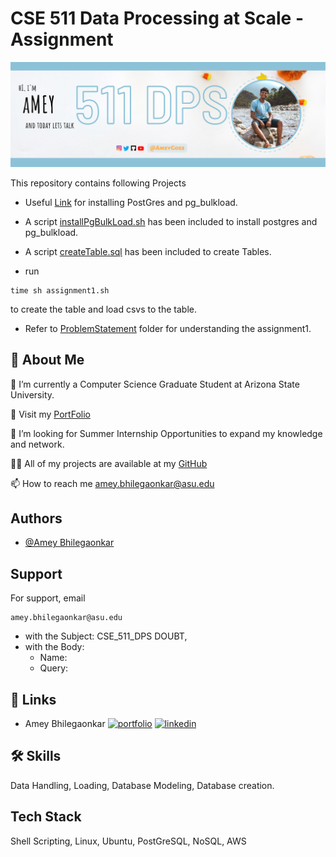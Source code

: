 
# CSE 511 Data Processing at Scale - Assignment

![alt text](./images/spark.png)

This repository contains following Projects

 - Useful [Link](https://travis-ci.org/github/ossc-db/pg_bulkload/builds/741535687/config ) for installing PostGres and pg_bulkload.
 
 - A script [installPgBulkLoad.sh](https://github.com/ameygoes/ASU_MCS/blob/master/SPRING_23_CLASSES_SEM_2/CSE_511_DATA_PROCESSING_AT_SCALE/ASSIGNMENTS/Assignment_1/scripts/installPgBulkLoad.sh) has been included to install postgres and pg_bulkload.

- A script [createTable.sql](https://github.com/ameygoes/ASU_MCS/blob/master/SPRING_23_CLASSES_SEM_2/CSE_511_DATA_PROCESSING_AT_SCALE/ASSIGNMENTS/Assignment_1/scripts/createTables.sql) has been included to create Tables.

- run 
``` 
time sh assignment1.sh
```
to create the table and load csvs to the table.

- Refer to [ProblemStatement](https://github.com/ameygoes/ASU_MCS/tree/master/SPRING_23_CLASSES_SEM_2/CSE_511_DATA_PROCESSING_AT_SCALE/ASSIGNMENTS/Assignment_1/ProblemStatement) folder for understanding the assignment1.

## 🚀 About Me
🔭 I’m currently a Computer Science Graduate Student at Arizona State University.

🌱 Visit my [PortFolio](https://ameyportfolio.netlify.app/)

👯 I’m looking for Summer Internship Opportunities to expand my knowledge and network.

👨‍💻 All of my projects are available at my [GitHub](https://github.com/ameygoes)

📫 How to reach me amey.bhilegaonkar@asu.edu




## Authors

- [@Amey Bhilegaonkar](https://ameyportfolio.netlify.app/)



## Support

For support, email 

    amey.bhilegaonkar@asu.edu

- with the Subject: CSE_511_DPS DOUBT, 
- with the Body: 
    - Name:
    - Query:
## 🔗 Links

- Amey Bhilegaonkar
    [![portfolio](https://img.shields.io/badge/my_portfolio-000?style=for-the-badge&logo=ko-fi&logoColor=white)](https://ameyportfolio.netlify.app/)
    [![linkedin](https://img.shields.io/badge/linkedin-0A66C2?style=for-the-badge&logo=linkedin&logoColor=white)](https://www.linkedin.com/in/amey-bhilegaonkar-942b70125/)

## 🛠 Skills
Data Handling, Loading, Database Modeling, Database creation.


## Tech Stack

Shell Scripting, Linux, Ubuntu, PostGreSQL, NoSQL, AWS

